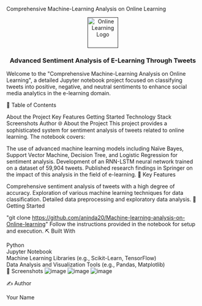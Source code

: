 Comprehensive Machine-Learning Analysis on Online Learning
<p align="center">
  <a href="" rel="noopener">
    <img width="80" alt="Online Learning Logo" src="YOUR_LOGO_LINK">
  </a>
</p>
<h3 align="center">Advanced Sentiment Analysis of E-Learning Through Tweets
    <br> 
</h3>
<p>Welcome to the "Comprehensive Machine-Learning Analysis on Online Learning", a detailed Jupyter notebook project focused on classifying tweets into positive, negative, and neutral sentiments to enhance social media analytics in the e-learning domain.</p>
📝 Table of Contents

About the Project
Key Features
Getting Started
Technology Stack
Screenshots
Author
🌐 About the Project <a name = "about_the_project"></a>
This project provides a sophisticated system for sentiment analysis of tweets related to online learning. The notebook covers:

The use of advanced machine learning models including Naïve Bayes, Support Vector Machine, Decision Tree, and Logistic Regression for sentiment analysis.
Development of an RNN-LSTM neural network trained on a dataset of 59,904 tweets.
Published research findings in Springer on the impact of this analysis in the field of e-learning.
🌟 Key Features <a name = "key_features"></a>

Comprehensive sentiment analysis of tweets with a high degree of accuracy.
Exploration of various machine learning techniques for data classification.
Detailed data preprocessing and exploratory data analysis.
🏁 Getting Started <a name = "getting_started"></a>

"git clone https://github.com/aninda20/Machine-learning-analysis-on-Online-learning"
Follow the instructions provided in the notebook for setup and execution.
⛏️ Built With </br> <a name = "tech_stack"></a>

Python </br>
Jupyter Notebook </br>
Machine Learning Libraries (e.g., Scikit-Learn, TensorFlow) </br>
Data Analysis and Visualization Tools (e.g., Pandas, Matplotlib) </br>
🤳 Screenshots <a name = "screenshots"></a>
![image](https://github.com/aninda20/Machine-learning-analysis-on-Online-learning/assets/53020383/81e318aa-9dc1-43d9-ad10-6a5bf3419c1d)
![image](https://github.com/aninda20/Machine-learning-analysis-on-Online-learning/assets/53020383/032fc57f-9df1-4b13-aad2-06a162759d46)
![image](https://github.com/aninda20/Machine-learning-analysis-on-Online-learning/assets/53020383/b32838f0-9e2c-4f8d-a8df-8f79abf5adb3)


✍️ Author <a name = "authors"></a>

Your Name
